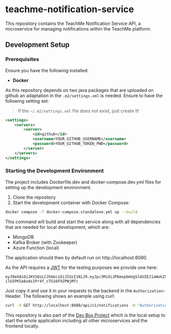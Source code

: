 # teachme-notification-service

This repository contains the TeachMe Notification Service API, a microservice for managing notifications within the TeachMe platform.

## Development Setup

### Prerequisites

Ensure you have the following installed:

- **Docker**

As this repository depends on two java packages that are uploaded on github an adaptation in the `.m2/settings.xml` is needed.
Ensure to have the following setting set:

> If the `~/.m2/settings.xml` file does not exist, just create it!

```xml
<settings>
    <servers>
        <server>
            <id>github</id>
            <username>YOUR_GITHUB_USERNAME</username>
            <password>YOUR_GITHUB_TOKEN_PWD</password>
        </server>
    </servers>
</settings>
```

### Starting the Development Environment

The project includes Dockerfile.dev and docker-compose.dev.yml files for setting up the development environment.

1. Clone the repository
2. Start the development container with Docker Compose:

```bash
docker compose -f docker-compose.standalone.yml up --build
```

This command will build and start the service along with all dependencies that are needed for local development, which are:
- MongoDB
- Kafka Broker (with Zookeeper)
- Azure Function (local)

The application should then by default run on http://localhost:8080.

As the API requires a [JWT](https://jwt.io/) for the testing purposes we provide one here:

```text
eyJ0eXAiOiJKV1QiLCJhbGciOiJIUzI1NiJ9.eyJpc3MiOiJPbmxpbmUgSldUIEJ1aWxkZXIiLCJpYXQiOjE3MzYyNTA5MTMsImV4cCI6MTc2Nzc4NjkxMywiYXVkIjoid3d3LmV4YW1wbGUuY29tIiwic3ViIjoidGVzdC11c2VyaWQifQ.cWppiqMfnU-ilGSPK5a8vAsIPr4f_cTG16F9ZPWjMfc
```

Just copy it and use it in your requests to the backend in the `Authorization`-Header.
The following shows an example using curl:

```bash
curl -X GET http://localhost:8080/api/v1/notifications -H "Authorization: Bearer eyJ0eXAiOiJKV1QiLCJhbGciOiJIUzI1NiJ9.eyJpc3MiOiJPbmxpbmUgSldUIEJ1aWxkZXIiLCJpYXQiOjE3MzYyNTA5MTMsImV4cCI6MTc2Nzc4NjkxMywiYXVkIjoid3d3LmV4YW1wbGUuY29tIiwic3ViIjoidGVzdC11c2VyaWQifQ.cWppiqMfnU-ilGSPK5a8vAsIPr4f_cTG16F9ZPWjMfc"
```

This repository is also part of the [Dev Box Project](https://github.com/TeachMe-CloudUS/teachme-dev-box) which is the local setup to start the whole application including all other microservices and the frontend locally.